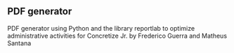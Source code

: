 ## PDF generator
PDF generator using Python and the library reportlab to optimize administrative activities for Concretize Jr.
by Frederico Guerra and Matheus Santana
